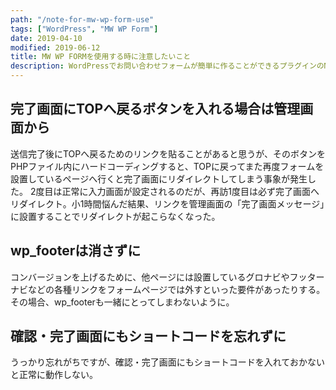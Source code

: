```yaml
---
path: "/note-for-mw-wp-form-use"
tags: ["WordPress", "MW WP Form"]
date: 2019-04-10
modified: 2019-06-12
title: MW WP FORMを使用する時に注意したいこと
description: WordPressでお問い合わせフォームが簡単に作ることができるプラグインのMW WP FORMを使用する時に注意したいことを紹介しています。
---
```


## 完了画面にTOPへ戻るボタンを入れる場合は管理画面から
送信完了後にTOPへ戻るためのリンクを貼ることがあると思うが、そのボタンをPHPファイル内にハードコーディングすると、TOPに戻ってまた再度フォームを設置しているページへ行くと完了画面にリダイレクトしてしまう事象が発生した。
2度目は正常に入力画面が設定されるのだが、再訪1度目は必ず完了画面へリダイレクト。小1時間悩んだ結果、リンクを管理画面の「完了画面メッセージ」に設置することでリダイレクトが起こらなくなった。

## wp_footerは消さずに
コンバージョンを上げるために、他ページには設置しているグロナビやフッターナビなどの各種リンクをフォームページでは外すといった要件があったりする。その場合、wp_footerも一緒にとってしまわないように。

## 確認・完了画面にもショートコードを忘れずに
うっかり忘れがちですが、確認・完了画面にもショートコードを入れておかないと正常に動作しない。